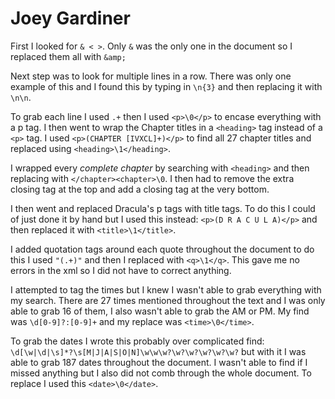 # Joey Gardiner

First I looked for `& < >`. Only `&` was the only one in the document so I replaced them all with `&amp;`

Next step was to look for multiple lines in a row. There was only one example of this and I found this by typing in `\n{3}` and then replacing it with `\n\n`. 

To grab each line I used `.+` then I used `<p>\0</p>` to encase everything with a p tag. I then went to wrap the Chapter titles in a `<heading>` tag instead of a `<p>` tag. I used `<p>(CHAPTER [IVXCL]+)</p>` to find all 27 chapter titles and replaced using  `<heading>\1</heading>`. 

I wrapped every *complete chapter* by searching with `<heading>` and then replacing with `</chapter><chapter>\0`. I then had to remove the extra closing tag at the top and add a closing tag at the very bottom.

I then went and replaced Dracula's p tags with title tags. To do this I could of just done it by hand but I used this instead:  `<p>(D R A C U L A)</p>` and then replaced it with `<title>\1</title>`. 

I added quotation tags around each quote throughout the document to do this I used `"(.+)"` and then I replaced with `<q>\1</q>`. This gave me no errors in the xml so I did not have to correct anything.

I attempted to tag the times but I knew I wasn't able to grab everything with my search. There are 27 times mentioned throughout the text and I was only able to grab 16 of them, I also wasn't able to grab the AM or PM. My find was `\d[0-9]?:[0-9]+` and my replace was `<time>\0</time>`.

To grab the dates I wrote this probably over complicated find: `\d[\w|\d|\s]*?\s[M|J|A|S|O|N]\w\w\w?\w?\w?\w?\w?\w?` but with it I was able to grab 187 dates throughout the document. I wasn't able to find if I missed anything but I also did not comb through the whole document. To replace I used this `<date>\0</date>`.